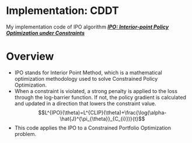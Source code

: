 # Implementation: CDDT

My implementation code of IPO algorithm
[***IPO: Interior-point Policy Optimization under Constraints***](https://arxiv.org/pdf/1910.09615.pdf)

# Overview

- IPO stands for Interior Point Method, which is a mathematical optimization methodology used to solve Constrained Policy Optimization.
-   When a constraint is violated, a strong penalty is applied to the loss through the log-barrier function. If not, the policy gradient is calculated and updated in a direction that lowers the constraint value.
$$L^{IPO}(\theta)=L^{CLIP}(\theta)+\frac{\log(\alpha-\hat{J}^{\pi_{\theta}}_{C_{i}})}{t}$$
-  This code applies the IPO to a Constrained Portfolio Optimization problem.


